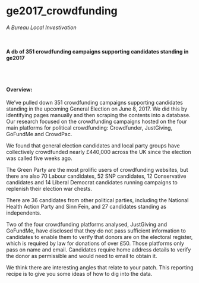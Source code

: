 # ge2017_crowdfunding
*A Bureau Local Investivation*

<br></br>
**A db of 351 crowdfunding campaigns supporting candidates standing in ge2017**

<br></br>
#### Overview:
We’ve pulled down 351 crowdfunding campaigns supporting candidates standing in the upcoming General Election on June 8, 2017. We did this by identifying pages manually and then scraping the contents into a database. Our research focused on the crowdfunding campaigns hosted on the four main platforms for political crowdfunding: Crowdfunder, JustGiving, GoFundMe and CrowdPac.

We found that general election candidates and local party groups have collectively crowdfunded nearly £440,000 across the UK since the election was called five weeks ago. 

The Green Party are the most prolific users of crowdfunding websites, but there are also 70 Labour candidates, 52 SNP candidates, 12 Conservative candidates and 14 Liberal Democrat candidates running campaigns to replenish their election war chests. 

There are 36 candidates from other political parties, including the National Health Action Party and Sinn Fein, and 27 candidates standing as independents.

Two of the four crowdfunding platforms analysed, JustGiving and GoFundMe, have disclosed that they do not pass sufficient information to candidates to enable them to verify that donors are on the electoral register, which is required by law for donations of over £50. Those platforms only pass on name and email. Candidates require home address details to verify the donor as permissible and would need to email to obtain it.

We think there are interesting angles that relate to your patch. This reporting recipe is to give you some ideas of how to dig into the data.

